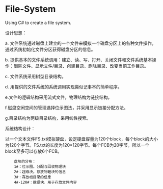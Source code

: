 # File-System
Using C# to create a file system.

设计思想：

a. 文件系统通过磁盘上建立的一个文件来模拟一个磁盘分区上的各种文件操作，通过系统初始化文件分区获得磁盘分区的信息。 

b. 提供基本的文件系统调用：建立、读、写、打开、关闭文件和文件系统基本操作：删除文件、显示文件/目录、创建目录、删除目录、改变当前工作目录。

c. 文件系统采用树型目录结构。 

d. 用提供的文件系统的系统调用实现类似记事本的简单程序。

e.文件的逻辑结构采用流式文件，物理结构为链接结构。

f.磁盘空闲空间的管理选择位示图法，并采用显示链接分配方法。

g.目录结构为两级目录结构，采用线性搜索。

系统结构设计：

以一个文本文件FS.txt模拟硬盘，设定硬盘容量为120个block，每个block的大小为120个字节。FS.txt的长度为120*120字节。每个FCB为20字节，所以一个block至多可以存放6个FCB。

        盘块的分布：
        1#：位示图，分配与回收物理块
        2#：超级块，存放物理块的信息
        3#：存放根目录的信息
        4#-120#：数据块，用于存放文件内容


